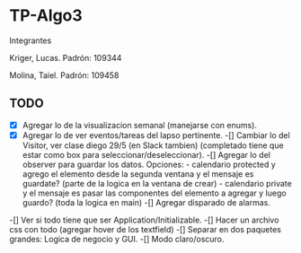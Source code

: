 # TP-Algo3

Integrantes
  
Kriger, Lucas. Padrón: 109344

Molina, Taiel. Padrón: 109458

## TODO

-[X] Agregar lo de la visualizacion semanal (manejarse con enums).
-[X] Agregar lo de ver eventos/tareas del lapso pertinente.
-[] Cambiar lo del Visitor, ver clase diego 29/5 (en Slack tambien) (completado tiene que estar como box para seleccionar/deseleccionar).
-[] Agregar lo del observer para guardar los datos. Opciones:
        - calendario protected y agrego el elemento desde la segunda ventana y el mensaje es guardate? (parte de la logica en la ventana de crear)
        - calendario private y el mensaje es pasar las componentes del elemento a agregar y luego guardo? (toda la logica en main)
-[] Agregar disparado de alarmas.

-[] Ver si todo tiene que ser Application/Initializable.
-[] Hacer un archivo css con todo (agregar hover de los textfield)
-[] Separar en dos paquetes grandes: Logica de negocio y GUI.
-[] Modo claro/oscuro.
 
